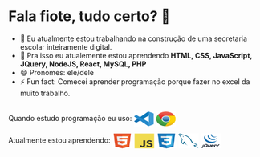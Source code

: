 # Fala fiote, tudo certo? 👋

- 🔭 Eu atualmente estou trabalhando na construção de uma secretaria escolar inteiramente digital.
- 🌱 Pra isso eu atualemente estou aprendendo **HTML, CSS, JavaScript, JQuery, NodeJS, React, MySQL, PHP**
- 😄 Pronomes: ele/dele
- ⚡ Fun fact: Comecei aprender programação porque fazer no excel da muito trabalho.
<div style="display:inline-block">
  <p>Quando estudo programação eu uso:
    <img align="center" alt="lucas.vscode" height="30" width="40" src="https://github.com/devicons/devicon/blob/master/icons/vscode/vscode-original.svg">
    <img align="center" alt="lucas.chrome" height="30" width="40" src="https://github.com/devicons/devicon/blob/master/icons/chrome/chrome-original.svg">
  </p>
  <p>Atualmente estou aprendendo:
    <img align="center" alt="lucas.html5" height="30" width="40" src="https://github.com/devicons/devicon/blob/master/icons/html5/html5-original.svg">
    <img align="center" alt="lucas.js" height="30" width="40" src="https://github.com/devicons/devicon/blob/master/icons/javascript/javascript-original.svg">
    <img align="center" alt="lucas.css3" height="30" width="40" src="https://github.com/devicons/devicon/blob/master/icons/css3/css3-original.svg">
    <img align="center" alt="lucas.mysql" height="30" width="40" src="https://github.com/devicons/devicon/blob/master/icons/mysql/mysql-original.svg">
    <img align="center" alt="lucas.jquery" height="30" width="40" src="https://github.com/devicons/devicon/blob/master/icons/jquery/jquery-original-wordmark.svg">
  </p>
<!--  <p>Já no trabalho eu uso:
    <img align="center" alt="lucas.excel" height="30" width="40" src="https://github.com/devicons/devicon/blob/master/icons/html5/html5-original.svg">
    <img align="center" alt="lucas.vba" height="30" width="40" src="https://github.com/devicons/devicon/blob/master/icons/javascript/javascript-original.svg">
    <img align="center" alt="lucas.sheets" height="30" width="40" src="https://github.com/devicons/devicon/blob/master/icons/javascript/javascript-original.svg">
    <img align="center" alt="lucas.docs" height="30" width="40" src="https://cdn.iconscout.com/icon/free/png-256/google-docs-2038784-1721674.png">
    <img align="center" alt="lucas.forms" height="30" width="40" src="https://github.com/devicons/devicon/blob/master/icons/mysql/mysql-original.svg">
    <img align="center" alt="lucas.script" height="30" width="40" src="https://cdnlogo.com/logos/g/12/google-apps-script.svg">
    <img align="center" alt="lucas.sites" height="30" width="40" src="https://github.com/devicons/devicon/blob/master/icons/javascript/javascript-original.svg">
    <img align="center" alt="lucas.drive" height="30" width="40" src="https://github.com/devicons/devicon/blob/master/icons/javascript/javascript-original.svg">
    <img align="center" alt="lucas.gimp" height="30" width="40" src="https://github.com/devicons/devicon/blob/master/icons/gimp/gimp-original.svg">
  </p> -->
</div>
